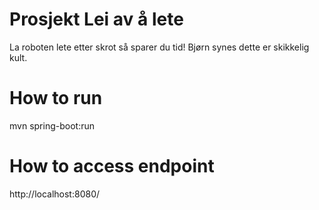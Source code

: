# Prosjekt Lei av å lete

La roboten lete etter skrot så sparer du tid! Bjørn synes dette er skikkelig kult.

# How to run

mvn spring-boot:run

# How to access endpoint

http://localhost:8080/
